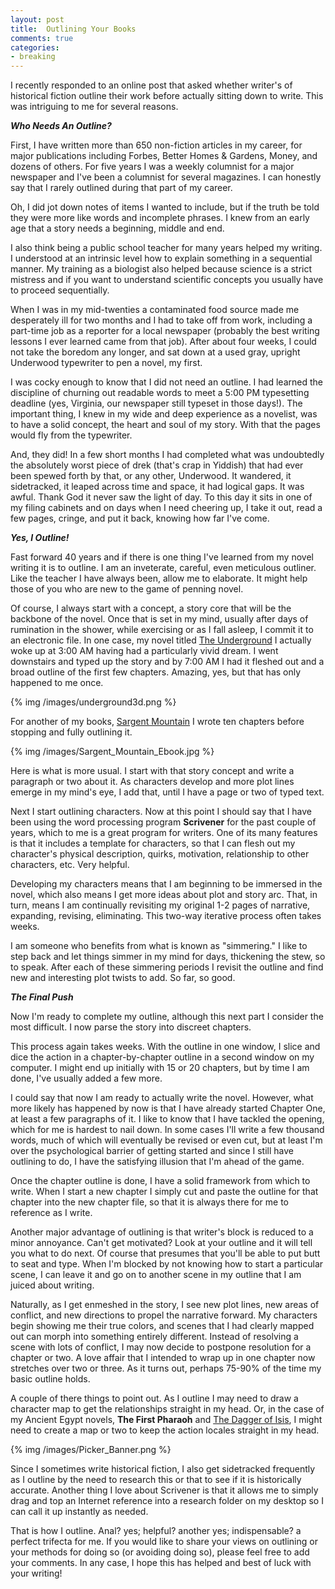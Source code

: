 ```yaml
---
layout: post
title: 	Outlining Your Books
comments: true
categories:
- breaking
---
```


I recently responded to an online post that asked whether writer's of historical fiction outline their work before actually sitting down to write. This was intriguing to me for several reasons. 

<!--more-->

***Who Needs An Outline?***

First, I have written more than 650 non-fiction articles in my career, for major publications including Forbes, Better Homes & Gardens, Money, and dozens of others. For five years I was a weekly columnist for a major newspaper and I've been a columnist for several magazines. I can honestly say that I rarely outlined during that part of my career. 

Oh, I did jot down notes of items I wanted to include, but if the truth be told they were more like words and incomplete phrases. I knew from an early age that a story needs a beginning, middle and end. 

I also think being a public school teacher for many years helped my writing. I understood at an intrinsic level how to explain something in a sequential manner. My training as a biologist also helped because science is a strict mistress and if you want to understand scientific concepts you usually have to proceed sequentially. 

When I was in my mid-twenties a contaminated food source made me desperately ill for two months and I had to take off from work, including a part-time job as a reporter for a local newspaper (probably the best writing lessons I ever learned came from that job). After about four weeks, I could not take the boredom any longer, and sat down at a used gray, upright Underwood typewriter to pen a novel, my first. 

I was cocky enough to know that I did not need an outline. I had learned the discipline of churning out readable words to meet a 5:00 PM typesetting deadline (yes, Virginia, our newspaper still typeset in those days!). The important thing, I knew in my wide and deep experience as a novelist, was to have a solid concept, the heart and soul of my story. With that the pages would fly from the typewriter. 

And, they did! In a few short months I had  completed what was undoubtedly the absolutely worst piece of drek (that's crap in Yiddish) that had ever been spewed forth by that, or any other, Underwood. It wandered, it sidetracked, it leaped across time and space, it had logical gaps. It was awful. Thank God it never saw the light of day. To this day it sits in one of my filing cabinets and on days when I need cheering up, I take it out, read a few pages, cringe, and put it back, knowing how far I've come. 

***Yes, I Outline!***

Fast forward 40 years and if there is one thing I've learned from my novel writing it is to outline. I am an inveterate, careful, even meticulous outliner. Like the teacher I have always been, allow me to elaborate. It might help those of you who are new to the game of penning novel.

Of course, I always start with a concept, a story core that will be the backbone of the novel. Once that is set in my mind, usually after days of rumination in the shower, while exercising or as I fall asleep, I commit it to an electronic file. In one case, my novel titled [The Underground](http://www.amazon.com/The-Underground-ebook/dp/B00AEXUT5E/ref=sr_1_6?s=books&ie=UTF8&qid=1372703125&sr=1-6) I actually woke up at 3:00 AM having had a particularly vivid dream. I went downstairs and typed up the story and by 7:00 AM I had it fleshed out and a broad outline of the first few chapters. Amazing, yes, but that has only happened to me once. 

{% img /images/underground3d.png %}

For another of my books, [Sargent Mountain](http://www.amazon.com/Sargent-Mountain-ebook/dp/B00A1B1AL6/ref=sr_1_5?s=books&ie=UTF8&qid=1372703125&sr=1-5) I wrote ten chapters before stopping and fully outlining it. 

{% img /images/Sargent_Mountain_Ebook.jpg %}

Here is what is more usual. I start with that story concept and write a paragraph or two about it. As characters develop and more plot lines emerge in my mind's eye, I add that, until I have a page or two of typed text. 

Next I start outlining characters. Now at this point I should say that I have been using the word processing program **Scrivener** for the past couple of years, which to me is a great program for writers. One of its many features is that it includes a template for characters, so that I can flesh out my character's physical description, quirks, motivation, relationship to other characters, etc. Very helpful. 

Developing my characters means that I am beginning to be immersed in the novel, which also means I get more ideas about plot and story arc. That, in turn, means I am continually revisiting my original 1-2 pages of narrative, expanding, revising, eliminating. This two-way iterative process often takes weeks. 

I am someone who benefits from what is known as "simmering." I like to step back and let things simmer in my mind for days, thickening the stew, so to speak. After each of these simmering periods I revisit the outline and find new and interesting plot twists to add. So far, so good. 

***The Final Push***

Now I'm ready to complete my outline, although this next part I consider the most difficult. I now parse the story into discreet chapters. 

This process again takes weeks. With the outline in one window, I slice and dice the action in a chapter-by-chapter outline in a second window on my computer. I might end up initially with 15 or 20 chapters, but by time I am done, I've usually added a few more. 

I could say that now I am ready to actually write the novel. However, what more likely has happened by now is that I have already started Chapter One, at least a few paragraphs of it. I like to know that I have tackled the opening, which for me is hardest to nail down. In some cases I'll write a few thousand words, much of which will eventually be revised or even cut, but at least I'm over the psychological barrier of getting started and since I still have outlining to do, I have the satisfying illusion that I'm ahead of the game. 

Once the chapter outline is done, I have a solid framework from which to write. When I start a new chapter I simply cut and paste the outline for that chapter into the new chapter file, so that it is always there for me to reference as I write. 

Another major advantage of outlining is that writer's block is reduced to a minor annoyance. Can't get motivated? Look at your outline and it will tell you what to do next. Of course that presumes that you'll be able to put butt to seat and type. When I'm blocked by not knowing how to start a particular scene, I can leave it and go on to another scene in my outline that I am juiced about writing. 

Naturally, as I get enmeshed in the story, I see new plot lines, new areas of conflict, and new directions to propel the narrative forward. My characters begin showing me their true colors, and scenes that I had clearly mapped out can morph into something entirely different. Instead of resolving a scene with lots of conflict, I may now decide to postpone resolution for a chapter or two. A love affair that I intended to wrap up in one chapter now stretches over two or three. As it turns out, perhaps 75-90% of the time my basic outline holds. 

A couple of there things to point out. As I outline I may need to draw a character map to get the relationships straight in my head. Or, in the case of my Ancient Egypt novels, **The First Pharaoh** and [The Dagger of Isis](http://www.amazon.com/Lester-Picker/e/B009E6U9R0/ref=sr_tc_2_0?qid=1357444582&sr=1-2-ent), I might need to create a map or two to keep the action locales straight in my head. 

{% img /images/Picker_Banner.png %}

Since I sometimes write historical fiction, I also get sidetracked frequently as I outline by the need to research this or that to see if it is historically accurate. Another thing I love about Scrivener is that it allows me to simply drag and top an Internet reference into a research folder on my desktop so I can call it up instantly as needed. 

That is how I outline. Anal? yes; helpful? another yes; indispensable? a perfect trifecta for me. If you would like to share your views on outlining or your methods for doing so (or avoiding doing so), please feel free to add your comments. In any case, I hope this has helped and best of luck with your writing!